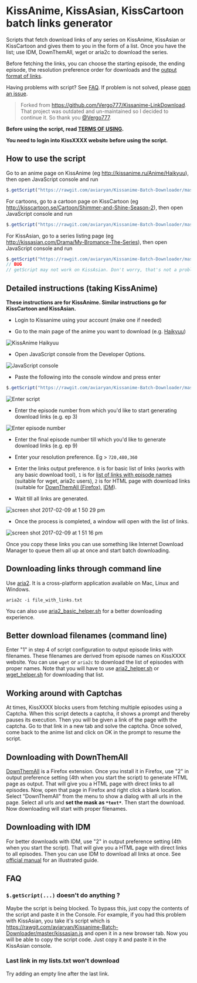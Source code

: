 # KissAnime, KissAsian, KissCartoon batch links generator

Scripts that fetch download links of any series on KissAnime, KissAsian or KissCartoon and gives them to you in the form of a list. 
Once you have the list; use IDM, DownThemAll, wget or aria2c to download the series.

Before fetching the links, you can choose the starting episode, the ending episode, the resolution preference order for downloads and the [output format of links](#opf). 

Having problems with script? See [FAQ](#faq). 
If problem is not solved, please [open an issue](https://github.com/aviaryan/Kissanime-Batch-Downloader/issues/new).

> Forked from https://github.com/Vergo777/Kissanime-LinkDownload. That project was outdated and un-maintained so I decided to continue it. So thank you [@Vergo777](https://github.com/Vergo777).

**Before using the script, read [TERMS OF USING](TERMS-OF-USING.md).**

**You need to login into KissXXXX website before using the script.**



## How to use the script 

Go to an anime page on KissAnime (eg http://kissanime.ru/Anime/Haikyuu), then open JavaScript console and run 

```js
$.getScript("https://rawgit.com/aviaryan/Kissanime-Batch-Downloader/master/kissanime.js")
```

For cartoons, go to a cartoon page on KissCartoon (eg http://kisscartoon.se/Cartoon/Shimmer-and-Shine-Season-2), then open JavaScript console and run

```js
$.getScript("https://rawgit.com/aviaryan/Kissanime-Batch-Downloader/master/kisscartoon.js")
```

For KissAsian, go to a series listing page (eg http://kissasian.com/Drama/My-Bromance-The-Series), then open JavaScript console and run

```js
$.getScript("https://rawgit.com/aviaryan/Kissanime-Batch-Downloader/master/kissasian.js")
// BUG
// getScript may not work on KissAsian. Don't worry, that's not a problem. You will have to manually copy the code. See FAQ below.
```



## Detailed instructions (taking KissAnime)

**These instructions are for KissAnime. Similar instructions go for KissCartoon and KissAsian.**


* Login to Kissanime using your account (make one if needed) 

* Go to the main page of the anime you want to download (e.g. [Haikyuu](http://kissanime.ru/Anime/Haikyuu)) 

![KissAnime Haikyuu](https://cloud.githubusercontent.com/assets/4047597/22774534/913bebf2-eecd-11e6-9e30-24e6f9c47481.jpg)

* Open JavaScript console from the Developer Options.

![JavaScript console](https://cloud.githubusercontent.com/assets/4047597/22774613/f6a56a22-eecd-11e6-9f56-aad2f80e948c.jpg)

* Paste the following into the console window and press enter 

```js
$.getScript("https://rawgit.com/aviaryan/Kissanime-Batch-Downloader/master/kissanime.js")
```

![Enter script](https://cloud.githubusercontent.com/assets/4047597/22774680/34679d1c-eece-11e6-9ebc-52d7c8dc66d8.jpg)

* Enter the episode number from which you'd like to start generating download links (e.g. ep 3)  

![Enter episode number](https://cloud.githubusercontent.com/assets/4047597/22774759/8e3e9b42-eece-11e6-99e0-7944f6d8a754.jpg)

* Enter the final episode number till which you'd like to generate download links (e.g. ep 9)  

* Enter your resolution preference. Eg > `720,480,360`

<a name="opf"></a>
* Enter the links output preference. `0` is for basic list of links (works with any basic download tool), `1` is for [list of links with episode names](#bdf) (suitable for wget, aria2c users), `2` is for HTML page with download links (suitable for [DownThemAll (Firefox)](#dta), [IDM](#idm)). 

* Wait till all links are generated.

![screen shot 2017-02-09 at 1 50 29 pm](https://cloud.githubusercontent.com/assets/4047597/22774908/4674300a-eecf-11e6-8ec7-02124461fb00.jpg)

* Once the process is completed, a window will open with the list of links.

![screen shot 2017-02-09 at 1 51 16 pm](https://cloud.githubusercontent.com/assets/4047597/22774909/472f4034-eecf-11e6-8cbc-26e935bcca47.jpg)

Once you copy these links you can use something like Internet Download Manager to queue them all up at once and start batch downloading.



## Downloading links through command line

Use [aria2](https://aria2.github.io). It is a cross-platform application available on Mac, Linux and Windows.

```
aria2c -i file_with_links.txt
```

You can also use [aria2_basic_helper.sh](helpers/aria2_basic_helper.sh) for a better downloading experience.


<a name="bdf"></a>
## Better download filenames (command line)

Enter "1" in step 4 of script configuration to output episode links with filenames. These filenames are derived from episode names on KissXXXX website. 
You can use `wget` or `aria2c` to download the list of episodes with proper names. 
Note that you will have to use [aria2_helper.sh](helpers/aria2_helper.sh) or [wget_helper.sh](helpers/wget_helper.sh) for downloading that list.


## Working around with Captchas

At times, KissXXXX blocks users from fetching multiple episodes using a Captcha. 
When this script detects a captcha, it shows a prompt and thereby pauses its execution.
Then you will be given a link of the page with the captcha.
Go to that link in a new tab and solve the captcha. 
Once solved, come back to the anime list and click on OK in the prompt to resume the script.


<a name="dta"></a>
## Downloading with DownThemAll

[DownThemAll](https://addons.mozilla.org/en-US/firefox/addon/downthemall/) is a Firefox extension. 
Once you install it in Firefox, use "2" in output preference setting (4th when you start the script) to generate HTML page as output. 
That will give you a HTML page with direct links to all episodes. Now, open that page in Firefox and right click a blank location. 
Select "DownThemAll" from the menu to show a dialog with all urls in the page. Select all urls and **set the mask as `*text*`**. 
Then start the download. Now downloading will start with proper filenames.


<a name="idm"></a>
## Downloading with IDM

For better downloads with IDM, use "2" in output preference setting (4th when you start the script). 
That will give you a HTML page with direct links to all episodes. Then you can use IDM to download all links at once. 
See [official manual](https://www.internetdownloadmanager.com/support/right_click_IE.html) for an illustrated guide.


## FAQ

### `$.getScript(...)` doesn't do anything ?

Maybe the script is being blocked. To bypass this, just copy the contents of the script and paste it in the Console. 
For example, if you had this problem with KissAsian, you take it's script which is 
https://rawgit.com/aviaryan/Kissanime-Batch-Downloader/master/kissasian.js
and open it in a new browser tab. Now you will be able to copy the script code. Just copy it and paste it in the KissAsian console. 


### Last link in my lists.txt won't download 

Try adding an empty line after the last link.


